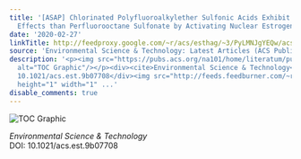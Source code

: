 ```yaml
---
title: '[ASAP] Chlorinated Polyfluoroalkylether Sulfonic Acids Exhibit Stronger Estrogenic
  Effects than Perfluorooctane Sulfonate by Activating Nuclear Estrogen Receptor Pathways'
date: '2020-02-27'
linkTitle: http://feedproxy.google.com/~r/acs/esthag/~3/PyLMNJgYEQw/acs.est.9b07708
source: 'Environmental Science & Technology: Latest Articles (ACS Publications)'
description: '<p><img src="https://pubs.acs.org/na101/home/literatum/publisher/achs/journals/content/esthag/0/esthag.ahead-of-print/acs.est.9b07708/20200226/images/medium/es9b07708_0001.gif"
  alt="TOC Graphic"/></p><div><cite>Environmental Science & Technology</cite></div><div>DOI:
  10.1021/acs.est.9b07708</div><img src="http://feeds.feedburner.com/~r/acs/esthag/~4/PyLMNJgYEQw"
  height="1" width="1" ...'
disable_comments: true
---
```

<p><img src="https://pubs.acs.org/na101/home/literatum/publisher/achs/journals/content/esthag/0/esthag.ahead-of-print/acs.est.9b07708/20200226/images/medium/es9b07708_0001.gif" alt="TOC Graphic"/></p><div><cite>Environmental Science & Technology</cite></div><div>DOI: 10.1021/acs.est.9b07708</div><img src="http://feeds.feedburner.com/~r/acs/esthag/~4/PyLMNJgYEQw" height="1" width="1" ...